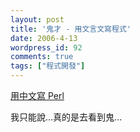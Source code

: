 ```yaml
---
layout: post
title: '鬼才 - 用文言文寫程式'
date: 2006-4-13
wordpress_id: 92
comments: true
tags: ["程式開發"]
---
```


[用中文寫 Perl](http://groups.google.com/group/tw.bbs.comp.lang.perl/browse_thread/thread/f0f95423c7cd71c5/bb1374f3f8cf10cf?tvc=2)

我只能說...真的是去看到鬼...
